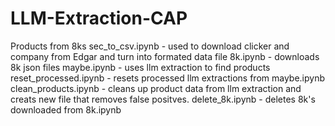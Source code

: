 # LLM-Extraction-CAP
Products from 8ks
sec_to_csv.ipynb - used to download clicker and company from Edgar and turn into formated data file
8k.ipynb - downloads 8k json files 
maybe.ipynb - uses llm extraction to find products 
reset_processed.ipynb - resets processed llm extractions from maybe.ipynb 
clean_products.ipynb - cleans up product data from llm extraction and creats new file that removes false positves.
delete_8k.ipynb - deletes 8k's downloaded from 8k.ipynb
